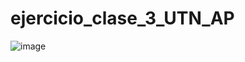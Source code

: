 # ejercicio_clase_3_UTN_AP

![image](https://github.com/Ched2370/ejercicio_clase_3_UTN_AP/assets/127058951/98a4d04f-b0b8-4c90-859f-0a72a1547215)
